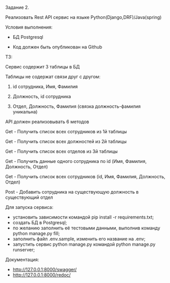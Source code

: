 Задание 2.

Реализовать Rest API сервис на языке Python(Django,DRF)/Java(spring)

Условия выполнения:

- БД Postgresql

- Код должен быть опубликован на Github  


ТЗ:

Сервис содержит 3 таблицы в БД

Таблицы не содержат связи друг с другом:

1) id сотрудника, Имя, Фамилия

2) Должность, id сотрудника

3) Отдел, Должность, Фамилия (связка должность-фамилия уникальна)

API должен реализовывать 6 методов

Get - Получить список всех сотрудников из 1й таблицы

Get - Получить список всех должностей из 2й таблицы

Get - Получить список всех отделов из 3й таблицы

Get - Получить данные одного сотрудника по id (Имя, Фамилия, Должность, Отдел)

Get - Получить список всех сотрудников (id, Имя, Фамилия, Должность, Отдел)

Post - Добавить сотрудника на существующую должность в существующий отдел   

Для запуска сервиса:  
- установить зависимости командой pip install -r requirements.txt;
- создать БД в Postgresql;
- по желанию заполнить её тестовыми данными, выполнив команду python manage.py fill;
- заполнить файл .env.sample, изменить его название на .env;
- запустить сервис python manage.py командой python manage.py runserver;      

Документация:   
- http://127.0.0.1:8000/swagger/    
- http://127.0.0.1:8000/redoc/



